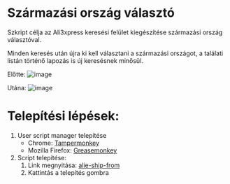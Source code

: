 Származási ország választó
=====
Szkript célja az Ali3xpress keresési felület kiegészítése származási ország választóval.

Minden keresés után újra ki kell választani a származási országot, a találati listán történő lapozás is új keresésnek minősül.

Előtte:
![image](https://user-images.githubusercontent.com/20559301/148289348-e7be714b-7386-4cc7-b575-a5fdae088660.png)

Utána:
![image](https://user-images.githubusercontent.com/20559301/148289664-09ff7fe0-553a-46b0-ba17-b6033acdb174.png)

Telepítési lépések:
=====
1. User script manager telepítése
    * Chrome: [Tampermonkey](https://chrome.google.com/webstore/detail/tampermonkey/dhdgffkkebhmkfjojejmpbldmpobfkfo)
    * Mozilla Firefox: [Greasemonkey](https://addons.mozilla.org/hu/firefox/addon/greasemonkey/)
2. Script telepítése:
    1. Link megnyitása: [alie-ship-from](https://raw.githubusercontent.com/peetertoth/alie-ship-from/main/alie-ship-from.user.js)
    2. Kattintás a telepítés gombra
